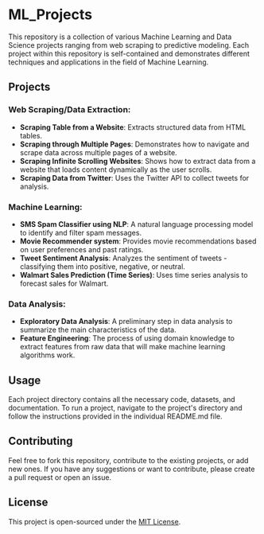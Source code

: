 # ML_Projects

This repository is a collection of various Machine Learning and Data Science projects ranging from web scraping to predictive modeling. Each project within this repository is self-contained and demonstrates different techniques and applications in the field of Machine Learning.

## Projects

### Web Scraping/Data Extraction:

- **Scraping Table from a Website**: Extracts structured data from HTML tables.
- **Scraping through Multiple Pages**: Demonstrates how to navigate and scrape data across multiple pages of a website.
- **Scraping Infinite Scrolling Websites**: Shows how to extract data from a website that loads content dynamically as the user scrolls.
- **Scraping Data from Twitter**: Uses the Twitter API to collect tweets for analysis.

### Machine Learning:

- **SMS Spam Classifier using NLP**: A natural language processing model to identify and filter spam messages.
- **Movie Recommender system**: Provides movie recommendations based on user preferences and past ratings.
- **Tweet Sentiment Analysis**: Analyzes the sentiment of tweets - classifying them into positive, negative, or neutral.
- **Walmart Sales Prediction (Time Series)**: Uses time series analysis to forecast sales for Walmart.

### Data Analysis:

- **Exploratory Data Analysis**: A preliminary step in data analysis to summarize the main characteristics of the data.
- **Feature Engineering**: The process of using domain knowledge to extract features from raw data that will make machine learning algorithms work.

## Usage

Each project directory contains all the necessary code, datasets, and documentation. To run a project, navigate to the project's directory and follow the instructions provided in the individual README.md file.

## Contributing

Feel free to fork this repository, contribute to the existing projects, or add new ones. If you have any suggestions or want to contribute, please create a pull request or open an issue.

## License

This project is open-sourced under the [MIT License](LICENSE).

